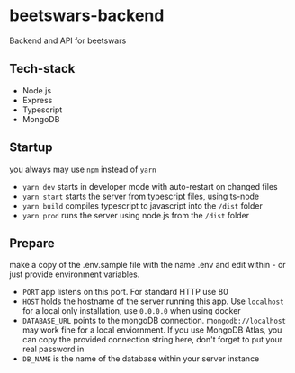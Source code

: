 # beetswars-backend

Backend and API for beetswars

## Tech-stack

- Node.js
- Express
- Typescript
- MongoDB

## Startup

you always may use `npm` instead of `yarn`

- `yarn dev` starts in developer mode with auto-restart on changed files
- `yarn start` starts the server from typescript files, using ts-node
- `yarn build` compiles typescript to javascript into the `/dist` folder
- `yarn prod` runs the server using node.js from the `/dist` folder

## Prepare

make a copy of the .env.sample file with the name .env and edit within - or
just provide environment variables.

- `PORT` app listens on this port. For standard HTTP use 80
- `HOST` holds the hostname of the server running this app. Use `localhost` for a local only installation, use `0.0.0.0` when using docker
- `DATABASE_URL` points to the mongoDB connection. m`ongodb://localhost` may work fine for a local enviornment. If you use MongoDB Atlas, you can copy the provided connection string here, don't forget to put your real password in
- `DB_NAME` is the name of the database within your server instance
